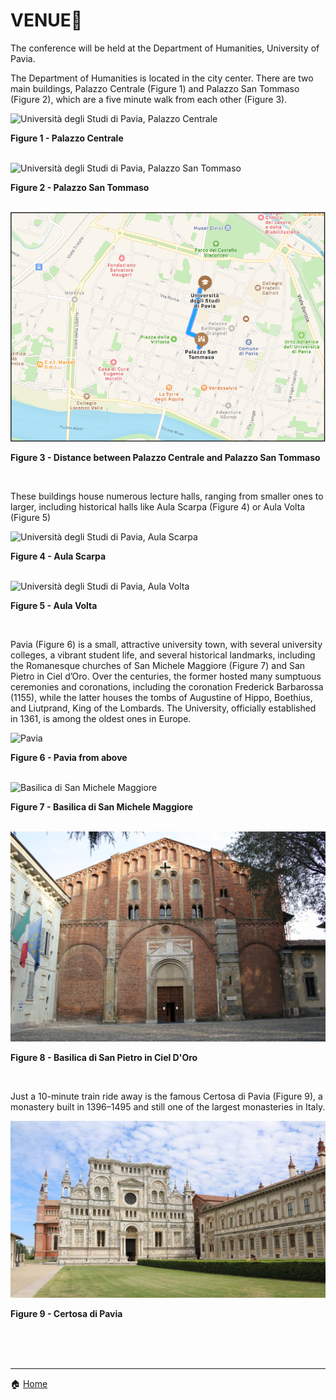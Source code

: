 # VENUE📍

The conference will be held at the Department of Humanities, University of Pavia. 

The Department of Humanities is located in the city center. There are two main buildings, Palazzo Centrale (Figure 1) and Palazzo San Tommaso (Figure 2), which are a five minute walk from each other (Figure 3). 

<img src="https://www.vivipavia.it/contents/instance10/files/photo/11822_169_universita.jpg" alt="Università degli Studi di Pavia, Palazzo Centrale" title="Figure 1 - Palazzo Centrale">

**Figure 1 - Palazzo Centrale**

<br>

<img src="https://giurisprudenza.dip.unipv.it/sites/dip03/files/styles/max_2600x2600/public/2021-12/San%20Tommaso%20-%20Cortile%20interno.jpg?itok=QKZlP-MZ" alt="Università degli Studi di Pavia, Palazzo San Tommaso" title="Figure 2 - Palazzo San Tommaso">

**Figure 2 - Palazzo San Tommaso**

<br>

<img src="loghiGWC/Figura 3 - venue.png">

**Figure 3 - Distance between Palazzo Centrale and Palazzo San Tommaso**

<br>

These buildings house numerous lecture halls, ranging from smaller ones to larger, including historical halls like Aula Scarpa (Figure 4) or Aula Volta (Figure 5)

<img src="https://news.unipv.it/wp-content/uploads/2021/10/Aula-Scarpa_191.png" alt="Università degli Studi di Pavia, Aula Scarpa" title="Figure 4 - Aula Scarpa">

**Figure 4 - Aula Scarpa**

<br>

<img src="https://inchiostro.unipv.it/wp-content/uploads/2018/03/aula-Volta-HD.jpg" alt="Università degli Studi di Pavia, Aula Volta" title="Figure 5 - Aula Volta">

**Figure 5 - Aula Volta**

<br>

Pavia (Figure 6) is a small, attractive university town, with several university colleges, a vibrant student life, and several historical landmarks, including the Romanesque churches of San Michele Maggiore (Figure 7) and San Pietro in Ciel d’Oro. Over the centuries, the former hosted many sumptuous ceremonies and coronations, including the coronation Frederick Barbarossa (1155), while the latter houses the tombs of Augustine of Hippo, Boethius, and Liutprand, King of the Lombards. The University, officially established in 1361, is among the oldest ones in Europe.

<img src="https://giteinlombardia.it/wp-content/uploads/2021/01/copertina-4.jpg" alt="Pavia" title="Figure 6 - Pavia from above">

**Figure 6 - Pavia from above**

<br>

<img src="https://www.vivipavia.it/contents/instance10/files/photo/11801_170_sanmichele.jpg" alt="Basilica di San Michele Maggiore" title="Figure 7 - Basilica di San Michele Maggiore">

**Figure 7 - Basilica di San Michele Maggiore**

<br>

<img src="sanpietro.jpg" alt="Basilica di San Michele Maggiore" title="Figure 8 - Basilica di San Pietro in Ciel D'Oro">

**Figure 8 - Basilica di San Pietro in Ciel D'Oro**

<br>

Just a 10-minute train ride away is the famous Certosa di Pavia (Figure 9), a monastery built in 1396–1495 and still one of the largest monasteries in Italy. 

<img src="certosa.jpg" alt="Certosa di Pavia" title="Figure 9 - Certosa di Pavia">

**Figure 9 - Certosa di Pavia**

<br>
<br>
<br>

---
🏠 [Home](https://unipv-larl.github.io/GWC2025/)
